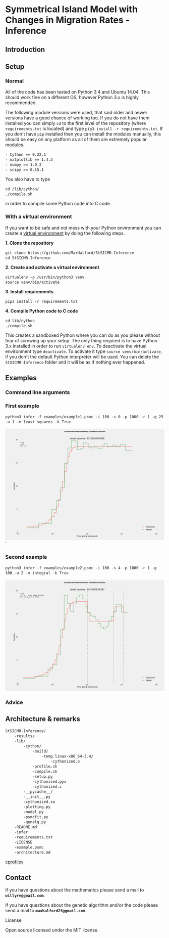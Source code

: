 # Symmetrical Island Model with Changes in Migration Rates - Inference

## Introduction

## Setup

### Normal

All of the code has been tested on Python 3.4 and Ubuntu 14.04. This should work fine on a different OS, however Python 3.x is highly recommended.

The following module versions were used, that said older and newer versions have a good chance of working too. If you do not have them installed you can simply ``cd`` to the first level of the repository (where ``requirements.txt`` is located) and type ``pip3 install -r requirements.txt``. If you don't have ``pip`` installed then you can install the modules manually, this should be easy on any platform as all of them are extremely popular modules. 

	- Cython == 0.22.1
	- matplotlib == 1.4.3
	- numpy == 1.9.2
	- scipy == 0.15.1

You also have to type

	cd /lib/cython/
	./compile.sh

in order to compile some Python code into C code.

### With a virtual environment

If you want to be safe and not mess with your Python environment you can create a [virtual environment](http://docs.python-guide.org/en/latest/dev/virtualenvs/) by doing the following steps.

**1. Clone the repository**

	git clone https://github.com/MaxHalford/StSICMR-Inference
	cd StSICMR-Inference

**2. Create and activate a virtual environment**

	virtualenv -p /usr/bin/python3 venv
	source venv/bin/activate

**3. Install requirements**

	pip3 install -r requirements.txt

**4. Compile Python code to C code**

	cd lib/cython
	./compile.sh

This creates a sandboxed Python where you can do as you please without fear of screwing up your setup. The only thing required is to have Python 3.x installed in order to run ``virtualenv env``. To deactivate the virtual environment type ``deactivate``. To activate it type ``source venv/bin/activate``, if you don't the default Python interpreter will be used. You can delete the ``StSICMR-Inference`` folder and it will be as if nothing ever happened.

## Examples

### Command line arguments



### First example

	python3 infer -f examples/example1.psmc -i 100 -s 0 -p 1000 -r 1 -g 25 -u 1 -m least_squares -k True

![Example 1](examples/example1_0_switch.png)`

### Second example

	python3 infer -f examples/example2.psmc -i 100 -s 4 -p 1000 -r 1 -g 100 -u 2 -m integral -k True

![Example 2](examples/example2_3_switch.png)

### Advice

## Architecture & remarks

    StSICMR-Inference/
        -results/
        -lib/
            -cython/
                -build/
                    -temp.linux-x86_64-3.4/
                        -cythonized.o
                -profile.sh
                -compile.sh
                -setup.py
                -cythonized.pyx
                -cythonized.c
            -__pycache__/
            -__init__.py
            -cythonized.so
            -plotting.py
            -model.py
            -psmcfit.py
            -genalg.py
        -README.md
        -infer
        -requirements.txt
        -LICENSE
        -example.psmc
        -architecture.md

[cprofilev](https://github.com/ymichael/cprofilev)

## Contact

If you have questions about the mathematics please send a mail to **``willyrv@gmail.com``**.

If you have questions about the genetic algorithm and/or the code please send a mail to **``maxhalford25@gmail.com``**.

License

Open source licensed under the MIT license.